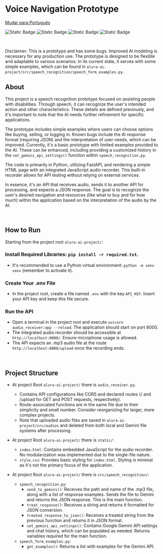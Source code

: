 # Voice Navigation Prototype

[Mudar para Português](./README_PTBR.md)

![Static Badge](https://img.shields.io/badge/Gemini-blue)
![Static Badge](https://img.shields.io/badge/Python-orange)
![Static Badge](https://img.shields.io/badge/FastApi-green)
![Static Badge](https://img.shields.io/badge/JSON-yellow)


<br>

Disclaimer: This is a prototype and has some bugs. Improved AI modeling is necessary for any production use. 
The prototype is designed to be flexible and adaptable to various scenarios. In its current state, it serves with some 
simple examples, which can be found in `alura-ai-project/src/speech_recognition/speech_form_examples.py`.

## About

This project is a speech recognition prototype focused on assisting people with disabilities. Through speech, it can 
recognize the user's intended action and other characteristics. These details are defined previously, and it's important to 
note that the AI needs further refinement for specific applications.

The prototype includes simple examples where users can choose options like buying, selling, or logging in. Known bugs 
include the AI response format (requiring JSON) and the interpretation of user needs, which can be improved. 
Currently, it's a basic prototype with limited examples provided to the AI. These can be enhanced, including providing a
customized history in the `set_gemini_api_settings()` function within `speech_recognition.py`.


The code is primarily in Python, utilizing FastAPI, and rendering a simple HTML page with an integrated JavaScript audio 
recorder. This built-in recorder allows for API testing without relying on external services.

In essence, it's an API that receives audio, sends it to another API for processing, and expects a JSON response. 
The goal is to recognize the user's desired navigation and resources (like what to buy and for how much) 
within the application based on the interpretation of the
audio by the AI.

<br>

## How to Run

Starting from the project root `alura-ai-project/`:


### Install Required Libraries: `pip install -r required.txt`.
* It's recommended to use a Python virtual environment: `python -m venv venv` (remember to activate it).


### Create Your .env File

* In the project root, create a file named `.env` with the key `API_KEY`. Insert your API key and keep this file secure.


### Run the API
* Open a terminal in the project root and execute `uvicorn audio_receiver:app --reload`. The application should start on port 8000.
* The integrated audio recorder should be accessible at `http://localhost:8000/`. Ensure microphone usage is allowed.
* The API expects an .mp3 audio file at the route `http://localhost:8000/upload` once the recording ends.

<br>

## Project Structure
* At project Root `alura-ai-project/` there is `audio_receiver.py`.
  * Contains API configurations like CORS and declared routes (/ and /upload for GET and POST requests, respectively).
  * Route-associated functions are in the same file due to their simplicity and small number. Consider reorganizing for larger, more complex projects.
  * Note that uploaded audio files are saved in `alura-ai-project/src/audios` and deleted from both local and Gemini file systems after processing.


* At project Root `alura-ai-project/` there is `static/`:
  * `index.html`: Contains embedded JavaScript for the audio recorder. No modularization was implemented due to the single-file nature.
  * `style.css`: Provides basic styling for `index.html`. Styling is minimal as it's not the primary focus of the application.


* At project Root `alura-ai-project/` there is `src/speech_recognition/`:
  * `speech_recognition.py`:
    * `send_to_gemini()`: Receives the path and name of the .mp3 file, along with a list of response examples. Sends the file to Gemini and returns the JSON response. This is the main function.
    * `treat_response()`: Receives a string and returns it formatted for JSON conversion.
    * `treated_response_to_json()`: Receives a treated string from the previous function and returns it in JSON format.
    * `set_gemini_api_settings()`: Contains Google Gemini API settings and chat history, which can be populated as needed. Returns variables required for the main function.
  * `speech_form_examples.py`:
    * `get_examples()`: Returns a list with examples for the Gemini API.